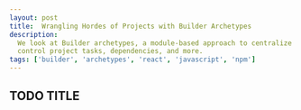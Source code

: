 ```yaml
---
layout: post
title:  Wrangling Hordes of Projects with Builder Archetypes
description:
  We look at Builder archetypes, a module-based approach to centralize and
  control project tasks, dependencies, and more.
tags: ['builder', 'archetypes', 'react', 'javascript', 'npm']
---
```


## TODO TITLE


<!-- more start -->

[fmd]: http://formidablelabs.com/
[builder]: https://github.com/FormidableLabs/builder
[builder-init]: https://github.com/FormidableLabs/builder-init
[builder-react-component]: https://github.com/FormidableLabs/builder-react-component

<!-- more end -->
